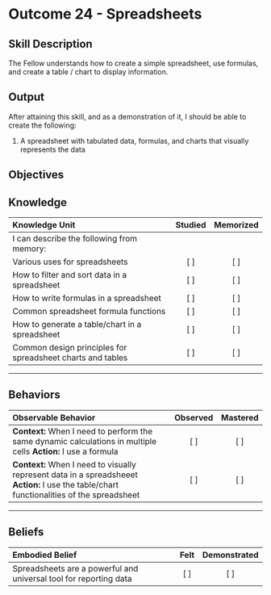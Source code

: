 # Outcome 24 - Spreadsheets

**Skill Description**
----------
The Fellow understands how to create a simple spreadsheet, use formulas, and create a table / chart to display information.

**Output**
----------
After attaining this skill, and as a demonstration of it, I should be able to create the following:

1. A spreadsheet with tabulated data, formulas, and charts that visually represents the data


**Objectives**
----------
## **Knowledge**


| Knowledge Unit   |      Studied      | Memorized |
|:-------------|:------------------:|:--------:|
| I can describe the following from memory: | | |
| Various uses for spreadsheets | [ ] | [ ]  |
| How to filter and sort data in a spreadsheet | [ ] | [ ]  |
| How to write formulas in a spreadsheet | [ ] | [ ]  |
| Common spreadsheet formula functions | [ ] | [ ]  |
| How to generate a table/chart in a spreadsheet | [ ] | [ ]  |
| Common design principles for spreadsheet charts and tables | [ ] | [ ]  |


----------


## **Behaviors**

| Observable Behavior   |      Observed      | Mastered |
|:-------------|:------------------:|:--------:|
| **Context:** When I need to perform the same dynamic calculations in multiple cells **Action:** I use a formula | [ ] | [ ] |
| **Context:** When I need to visually represent data in a spreadsheeet **Action:** I use the table/chart functionalities of the spreadsheet | [ ] | [ ] |


----------


## **Beliefs**


| Embodied Belief   |      Felt      | Demonstrated |
|:-------------|:------------------:|:--------:|
| Spreadsheets are a powerful and universal tool for reporting data | [ ] | [ ] |

